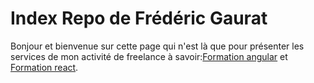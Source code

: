 # Index Repo de Frédéric Gaurat


Bonjour et bienvenue sur cette page qui n'est là que pour présenter les services de mon activité de freelance à savoir:[Formation angular](https://www.eolem.com/formation-angular) et [Formation react](https://www.eolem.com/formation-react).
